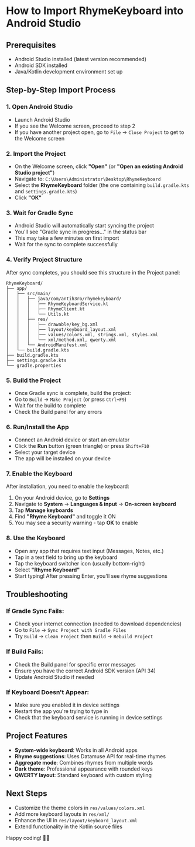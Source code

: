 # How to Import RhymeKeyboard into Android Studio

## Prerequisites

- Android Studio installed (latest version recommended)
- Android SDK installed
- Java/Kotlin development environment set up

## Step-by-Step Import Process

### 1. Open Android Studio
- Launch Android Studio
- If you see the Welcome screen, proceed to step 2
- If you have another project open, go to `File` → `Close Project` to get to the Welcome screen

### 2. Import the Project
- On the Welcome screen, click **"Open"** (or **"Open an existing Android Studio project"**)
- Navigate to: `C:\Users\Administrator\Desktop\RhymeKeyboard`
- Select the **RhymeKeyboard** folder (the one containing `build.gradle.kts` and `settings.gradle.kts`)
- Click **"OK"**

### 3. Wait for Gradle Sync
- Android Studio will automatically start syncing the project
- You'll see "Gradle sync in progress..." in the status bar
- This may take a few minutes on first import
- Wait for the sync to complete successfully

### 4. Verify Project Structure
After sync completes, you should see this structure in the Project panel:
```
RhymeKeyboard/
├── app/
│   ├── src/main/
│   │   ├── java/com/antih3ro/rhymekeyboard/
│   │   │   ├── RhymeKeyboardService.kt
│   │   │   ├── RhymeClient.kt
│   │   │   └── Utils.kt
│   │   ├── res/
│   │   │   ├── drawable/key_bg.xml
│   │   │   ├── layout/keyboard_layout.xml
│   │   │   ├── values/colors.xml, strings.xml, styles.xml
│   │   │   └── xml/method.xml, qwerty.xml
│   │   └── AndroidManifest.xml
│   └── build.gradle.kts
├── build.gradle.kts
├── settings.gradle.kts
└── gradle.properties
```

### 5. Build the Project
- Once Gradle sync is complete, build the project:
- Go to `Build` → `Make Project` (or press `Ctrl+F9`)
- Wait for the build to complete
- Check the Build panel for any errors

### 6. Run/Install the App
- Connect an Android device or start an emulator
- Click the **Run** button (green triangle) or press `Shift+F10`
- Select your target device
- The app will be installed on your device

### 7. Enable the Keyboard
After installation, you need to enable the keyboard:
1. On your Android device, go to **Settings**
2. Navigate to **System** → **Languages & input** → **On-screen keyboard**
3. Tap **Manage keyboards**
4. Find **"Rhyme Keyboard"** and toggle it ON
5. You may see a security warning - tap **OK** to enable

### 8. Use the Keyboard
- Open any app that requires text input (Messages, Notes, etc.)
- Tap in a text field to bring up the keyboard
- Tap the keyboard switcher icon (usually bottom-right)
- Select **"Rhyme Keyboard"**
- Start typing! After pressing Enter, you'll see rhyme suggestions

## Troubleshooting

### If Gradle Sync Fails:
- Check your internet connection (needed to download dependencies)
- Go to `File` → `Sync Project with Gradle Files`
- Try `Build` → `Clean Project` then `Build` → `Rebuild Project`

### If Build Fails:
- Check the Build panel for specific error messages
- Ensure you have the correct Android SDK version (API 34)
- Update Android Studio if needed

### If Keyboard Doesn't Appear:
- Make sure you enabled it in device settings
- Restart the app you're trying to type in
- Check that the keyboard service is running in device settings

## Project Features
- **System-wide keyboard**: Works in all Android apps
- **Rhyme suggestions**: Uses Datamuse API for real-time rhymes
- **Aggregate mode**: Combines rhymes from multiple words
- **Dark theme**: Professional appearance with rounded keys
- **QWERTY layout**: Standard keyboard with custom styling

## Next Steps
- Customize the theme colors in `res/values/colors.xml`
- Add more keyboard layouts in `res/xml/`
- Enhance the UI in `res/layout/keyboard_layout.xml`
- Extend functionality in the Kotlin source files

Happy coding! 🎹✨
